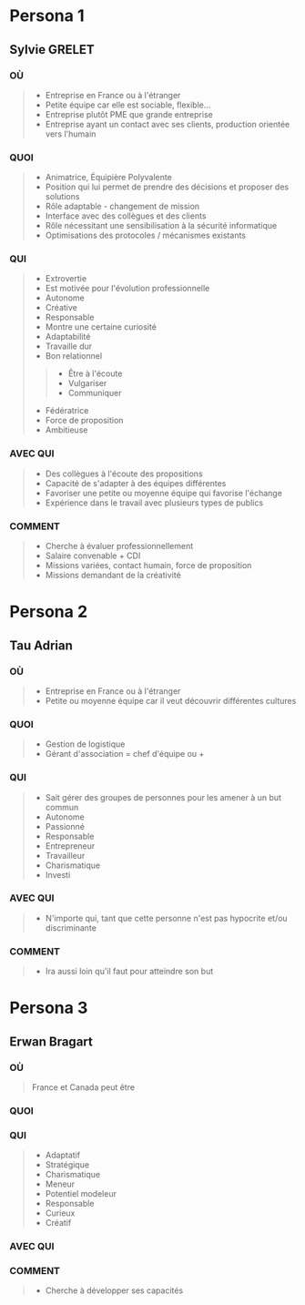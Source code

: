 # Persona 1

## Sylvie GRELET

### OÙ

>- Entreprise en France ou à l'étranger 
>- Petite équipe car elle est sociable, flexible...
>- Entreprise plutôt PME que grande entreprise
>- Entreprise ayant un contact avec ses clients, production orientée vers l'humain 

### QUOI

>- Animatrice, Équipière Polyvalente
>- Position qui lui permet de prendre des décisions et proposer des solutions
>- Rôle adaptable - changement de mission
>- Interface avec des collègues et des clients
>- Rôle nécessitant une sensibilisation à la sécurité informatique
>- Optimisations des protocoles / mécanismes existants

### QUI

>- Extrovertie
>- Est motivée pour l'évolution professionnelle
>- Autonome
>- Créative
>- Responsable
>- Montre une certaine curiosité
>- Adaptabilité
>- Travaille dur
>- Bon relationnel
>>- Être à l'écoute
>>- Vulgariser
>>- Communiquer
>- Fédératrice
>- Force de proposition
>- Ambitieuse

### AVEC QUI

>- Des collègues à l'écoute des propositions
>- Capacité de s'adapter à des équipes différentes
>- Favoriser une petite ou moyenne équipe qui favorise l'échange
>- Expérience dans le travail avec plusieurs types de publics

### COMMENT

>- Cherche à évaluer professionnellement
>- Salaire convenable + CDI
>- Missions variées, contact humain, force de proposition
>- Missions demandant de la créativité

# Persona 2

## Tau Adrian

### OÙ

>- Entreprise en France ou à l'étranger 
>- Petite ou moyenne équipe car il veut découvrir différentes cultures

### QUOI

>- Gestion de logistique
>- Gérant d'association = chef d'équipe ou +

### QUI

>- Sait gérer des groupes de personnes pour les amener à un but commun
>- Autonome
>- Passionné
>- Responsable
>- Entrepreneur
>- Travailleur
>- Charismatique
>- Investi

### AVEC QUI

>- N'importe qui, tant que cette personne n'est pas hypocrite et/ou discriminante

### COMMENT

>- Ira aussi loin qu'il faut pour atteindre son but

# Persona 3

## Erwan Bragart

### OÙ

> France et Canada peut être

### QUOI

>

### QUI

>- Adaptatif
>- Stratégique
>- Charismatique
>- Meneur
>- Potentiel modeleur
>- Responsable
>- Curieux
>- Créatif

### AVEC QUI

>

### COMMENT

>- Cherche à développer ses capacités 